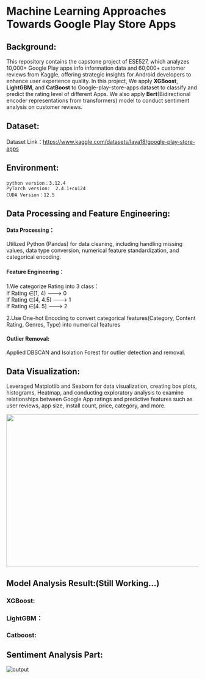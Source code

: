 #  Machine Learning Approaches Towards Google Play Store Apps

## Background:
This repository contains the capstone project of ESE527, which analyzes 10,000+ Google Play apps info information data and 60,000+ customer reviews from Kaggle, offering strategic insights for Android developers to enhance user experience quality. In this project, We apply **XGBoost**, **LightGBM**, and **CatBoost** to Google-play-store-apps dataset to classify and predict the rating level of different Apps. We also apply **Bert**(Bidirectional encoder representations from transformers) model to conduct sentiment analysis on customer reviews.  

## Dataset:
Dataset Link：https://www.kaggle.com/datasets/lava18/google-play-store-apps

## Environment:
```python version：3.12.4```  
```PyTorch version:  2.4.1+cu124```  
```CUDA Version：12.5```

## Data Processing and Feature Engineering: 

#### Data Processing：  
Utilized Python (Pandas) for data cleaning, including handling missing values, data type conversion, numerical feature standardization, and categorical encoding.  

#### Feature Engineering：  

1.We categorize Rating into 3 class：  
If Rating $\in$[1, 4)   ---> 0  
If Rating $\in$[4, 4.5) ---> 1  
If Rating $\in$[4. 5] ---> 2  

2.Use One-hot Encoding to convert categorical features(Category, Content Rating, Genres, Type) into numerical features  

#### Outlier Removal:   
Applied DBSCAN and Isolation Forest for outlier detection and removal.


## Data Visualization: 
Leveraged Matplotlib and Seaborn for data visualization, creating box plots, histograms, Heatmap, and conducting exploratory analysis to examine relationships between Google App ratings and predictive features such as user reviews, app size, install count, price, category, and more.


<img src=https://github.com/user-attachments/assets/e3c7c857-cf4b-4b5b-952f-5769f177ccc7 height="400px" width="800px"/>


## Model Analysis Result:(Still Working...)  
### XGBoost:   


### LightGBM：   


### Catboost:   


## Sentiment Analysis Part:   
![output](https://github.com/user-attachments/assets/1d64fd2b-185c-4157-82e6-3ca69ed9bf2e)

